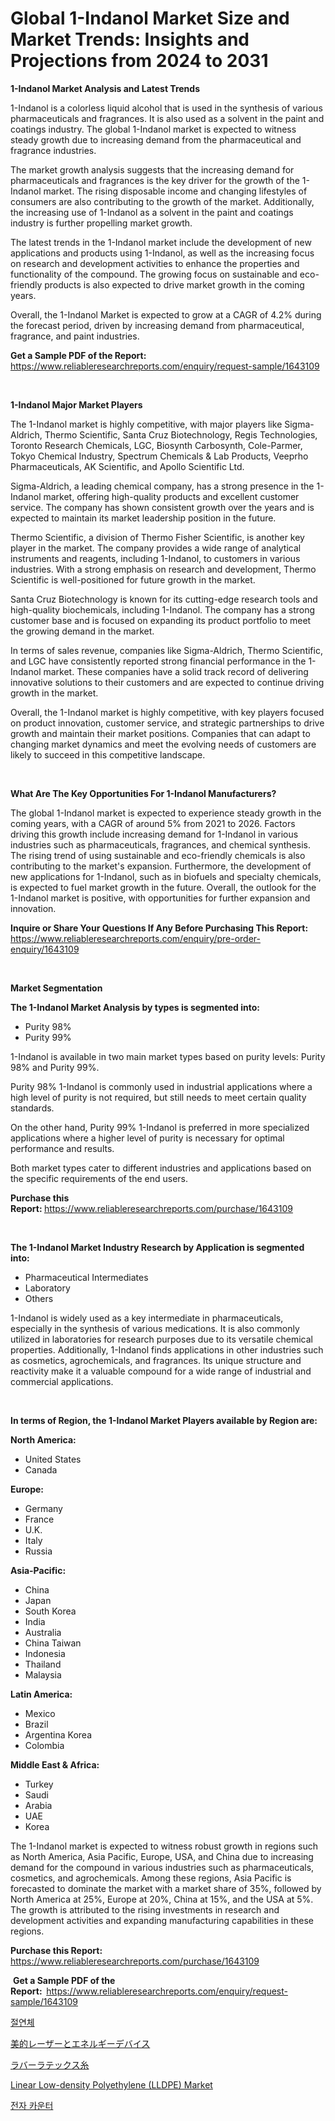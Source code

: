 <p><h1>Global 1-Indanol Market Size and Market Trends: Insights and Projections from 2024 to 2031</h1></p><p><strong>1-Indanol Market Analysis and Latest Trends</strong></p>
<p><p>1-Indanol is a colorless liquid alcohol that is used in the synthesis of various pharmaceuticals and fragrances. It is also used as a solvent in the paint and coatings industry. The global 1-Indanol market is expected to witness steady growth due to increasing demand from the pharmaceutical and fragrance industries.</p><p>The market growth analysis suggests that the increasing demand for pharmaceuticals and fragrances is the key driver for the growth of the 1-Indanol market. The rising disposable income and changing lifestyles of consumers are also contributing to the growth of the market. Additionally, the increasing use of 1-Indanol as a solvent in the paint and coatings industry is further propelling market growth.</p><p>The latest trends in the 1-Indanol market include the development of new applications and products using 1-Indanol, as well as the increasing focus on research and development activities to enhance the properties and functionality of the compound. The growing focus on sustainable and eco-friendly products is also expected to drive market growth in the coming years.</p><p>Overall, the 1-Indanol Market is expected to grow at a CAGR of 4.2% during the forecast period, driven by increasing demand from pharmaceutical, fragrance, and paint industries.</p></p>
<p><strong>Get a Sample PDF of the Report:&nbsp;</strong> <a href="https://www.reliableresearchreports.com/enquiry/request-sample/1643109">https://www.reliableresearchreports.com/enquiry/request-sample/1643109</a></p>
<p>&nbsp;</p>
<p><strong>1-Indanol Major Market Players</strong></p>
<p><p>The 1-Indanol market is highly competitive, with major players like Sigma-Aldrich, Thermo Scientific, Santa Cruz Biotechnology, Regis Technologies, Toronto Research Chemicals, LGC, Biosynth Carbosynth, Cole-Parmer, Tokyo Chemical Industry, Spectrum Chemicals & Lab Products, Veeprho Pharmaceuticals, AK Scientific, and Apollo Scientific Ltd.</p><p>Sigma-Aldrich, a leading chemical company, has a strong presence in the 1-Indanol market, offering high-quality products and excellent customer service. The company has shown consistent growth over the years and is expected to maintain its market leadership position in the future.</p><p>Thermo Scientific, a division of Thermo Fisher Scientific, is another key player in the market. The company provides a wide range of analytical instruments and reagents, including 1-Indanol, to customers in various industries. With a strong emphasis on research and development, Thermo Scientific is well-positioned for future growth in the market.</p><p>Santa Cruz Biotechnology is known for its cutting-edge research tools and high-quality biochemicals, including 1-Indanol. The company has a strong customer base and is focused on expanding its product portfolio to meet the growing demand in the market.</p><p>In terms of sales revenue, companies like Sigma-Aldrich, Thermo Scientific, and LGC have consistently reported strong financial performance in the 1-Indanol market. These companies have a solid track record of delivering innovative solutions to their customers and are expected to continue driving growth in the market.</p><p>Overall, the 1-Indanol market is highly competitive, with key players focused on product innovation, customer service, and strategic partnerships to drive growth and maintain their market positions. Companies that can adapt to changing market dynamics and meet the evolving needs of customers are likely to succeed in this competitive landscape.</p></p>
<p>&nbsp;</p>
<p><strong>What Are The Key Opportunities For 1-Indanol Manufacturers?</strong></p>
<p><p>The global 1-Indanol market is expected to experience steady growth in the coming years, with a CAGR of around 5% from 2021 to 2026. Factors driving this growth include increasing demand for 1-Indanol in various industries such as pharmaceuticals, fragrances, and chemical synthesis. The rising trend of using sustainable and eco-friendly chemicals is also contributing to the market's expansion. Furthermore, the development of new applications for 1-Indanol, such as in biofuels and specialty chemicals, is expected to fuel market growth in the future. Overall, the outlook for the 1-Indanol market is positive, with opportunities for further expansion and innovation.</p></p>
<p><strong>Inquire or Share Your Questions If Any Before Purchasing This Report:</strong> <a href="https://www.reliableresearchreports.com/enquiry/pre-order-enquiry/1643109">https://www.reliableresearchreports.com/enquiry/pre-order-enquiry/1643109</a></p>
<p>&nbsp;</p>
<p><strong>Market Segmentation</strong></p>
<p><strong>The 1-Indanol Market Analysis by types is segmented into:</strong></p>
<p><ul><li>Purity 98%</li><li>Purity 99%</li></ul></p>
<p><p>1-Indanol is available in two main market types based on purity levels: Purity 98% and Purity 99%. </p><p>Purity 98% 1-Indanol is commonly used in industrial applications where a high level of purity is not required, but still needs to meet certain quality standards. </p><p>On the other hand, Purity 99% 1-Indanol is preferred in more specialized applications where a higher level of purity is necessary for optimal performance and results. </p><p>Both market types cater to different industries and applications based on the specific requirements of the end users.</p></p>
<p><strong>Purchase this Report:&nbsp;</strong><a href="https://www.reliableresearchreports.com/purchase/1643109">https://www.reliableresearchreports.com/purchase/1643109</a></p>
<p>&nbsp;</p>
<p><strong>The 1-Indanol Market Industry Research by Application is segmented into:</strong></p>
<p><ul><li>Pharmaceutical Intermediates</li><li>Laboratory</li><li>Others</li></ul></p>
<p><p>1-Indanol is widely used as a key intermediate in pharmaceuticals, especially in the synthesis of various medications. It is also commonly utilized in laboratories for research purposes due to its versatile chemical properties. Additionally, 1-Indanol finds applications in other industries such as cosmetics, agrochemicals, and fragrances. Its unique structure and reactivity make it a valuable compound for a wide range of industrial and commercial applications.</p></p>
<p>&nbsp;</p>
<p><strong>In terms of Region, the 1-Indanol Market Players available by Region are:</strong></p>
<p>
    <p> <strong> North America: </strong>
        <ul>
            <li>United States</li>
            <li>Canada</li>
        </ul>
        </p> 
    <p> <strong> Europe: </strong>
        <ul>
            <li>Germany</li>
            <li>France</li>
            <li>U.K.</li>
            <li>Italy</li>
            <li>Russia</li>
        </ul>
        </p> 
    <p> <strong> Asia-Pacific: </strong>
        <ul>
            <li>China</li>
            <li>Japan</li>
            <li>South Korea</li>
            <li>India</li>
            <li>Australia</li>
            <li>China Taiwan</li>
            <li>Indonesia</li>
            <li>Thailand</li>
            <li>Malaysia</li>
        </ul>
        </p> 
    <p> <strong> Latin America: </strong>
        <ul>
            <li>Mexico</li>
            <li>Brazil</li>
            <li>Argentina Korea</li>
            <li>Colombia</li>
        </ul>
        </p> 
    <p> <strong> Middle East & Africa: </strong>
        <ul>
            <li>Turkey</li>
            <li>Saudi</li>
            <li>Arabia</li>
            <li>UAE</li>
            <li>Korea</li>
        </ul>
    </p>
    </p>
<p><p>The 1-Indanol market is expected to witness robust growth in regions such as North America, Asia Pacific, Europe, USA, and China due to increasing demand for the compound in various industries such as pharmaceuticals, cosmetics, and agrochemicals. Among these regions, Asia Pacific is forecasted to dominate the market with a market share of 35%, followed by North America at 25%, Europe at 20%, China at 15%, and the USA at 5%. The growth is attributed to the rising investments in research and development activities and expanding manufacturing capabilities in these regions.</p></p>
<p><strong>Purchase this Report: </strong><a href="https://www.reliableresearchreports.com/purchase/1643109">https://www.reliableresearchreports.com/purchase/1643109</a></p>
<p>&nbsp;<strong>Get a Sample PDF of the Report:&nbsp;&nbsp;</strong><a href="https://www.reliableresearchreports.com/enquiry/request-sample/1643109">https://www.reliableresearchreports.com/enquiry/request-sample/1643109</a></p>
<p><strong></strong></p>
<p><p><a href="https://medium.com/@timothychapman46/%EB%8B%A8%EC%97%B4%EC%B2%B4-%EC%8B%9C%EC%9E%A5-%EA%B2%BD%EC%9F%81-%EB%B6%84%EC%84%9D-%EC%8B%9C%EC%9E%A5-%ED%8A%B8%EB%A0%8C%EB%93%9C-%EB%B0%8F-2031%EB%85%84%EA%B9%8C%EC%A7%80%EC%9D%98-%EC%98%88%EC%B8%A1-509501f694a4">절연체</a></p><p><a href="https://medium.com/@kelosurfing/%E7%BE%8E%E5%AE%B9%E7%94%A8%E3%83%AC%E3%83%BC%E3%82%B6%E3%83%BC%E3%82%84%E3%82%A8%E3%83%8D%E3%83%AB%E3%82%AE%E3%83%BC%E3%83%87%E3%83%90%E3%82%A4%E3%82%B9%E3%81%AE%E5%B8%82%E5%A0%B4%E5%88%86%E6%9E%90-%E3%81%9D%E3%81%AE%E5%B9%B4%E9%96%93%E6%88%90%E9%95%B7%E7%8E%87-%E5%B8%82%E5%A0%B4%E3%82%BB%E3%82%B0%E3%83%A1%E3%83%B3%E3%83%86%E3%83%BC%E3%82%B7%E3%83%A7%E3%83%B3%E3%81%8A%E3%82%88%E3%81%B3%E4%B8%96%E7%95%8C%E3%81%AE%E7%94%A3%E6%A5%AD%E6%A6%82%E8%A6%81-bbfe9fb95865">美的レーザーとエネルギーデバイス</a></p><p><a href="https://medium.com/@kelosurfing/%E3%83%A9%E3%83%90%E3%83%BC%E3%83%A9%E3%83%86%E3%83%83%E3%82%AF%E3%82%B9%E7%B3%B8%E5%B8%82%E5%A0%B4-%E5%B8%82%E5%A0%B4cagr-%E5%B8%82%E5%A0%B4%E5%8B%95%E5%90%91-%E3%81%8A%E3%82%88%E3%81%B3%E6%88%90%E9%95%B7%E6%88%A6%E7%95%A5%E3%81%AB%E9%96%A2%E3%81%99%E3%82%8B%E6%B4%9E%E5%AF%9F-97e83f9b2a88">ラバーラテックス糸</a></p><p><a href="https://noble-drawer-34c.notion.site/Linear-Low-density-Polyethylene-LLDPE-Market-Research-Report-Unlocks-Analysis-on-the-Market-Financ-e055e5ff2c3b454ea3172195eb55b368">Linear Low-density Polyethylene (LLDPE) Market</a></p><p><a href="https://medium.com/@timothychapman46/%EC%A0%84%EC%9E%90-%EC%B9%B4%EC%9A%B4%ED%84%B0-%EC%8B%9C%EC%9E%A5%EC%9D%80-%EC%8B%9C%EC%9E%A5-%EC%A0%90%EC%9C%A0%EC%9C%A8-%ED%81%AC%EA%B8%B0-%EB%B0%8F-2031%EB%85%84%EA%B9%8C%EC%A7%80%EC%9D%98-%EC%98%88%EC%83%81-%EC%98%88%EC%B8%A1%EC%97%90-%EC%B4%88%EC%A0%90%EC%9D%84-%EB%A7%9E%EC%B6%A5%EB%8B%88%EB%8B%A4-bffaa30aa3bd">전자 카운터</a></p></p>